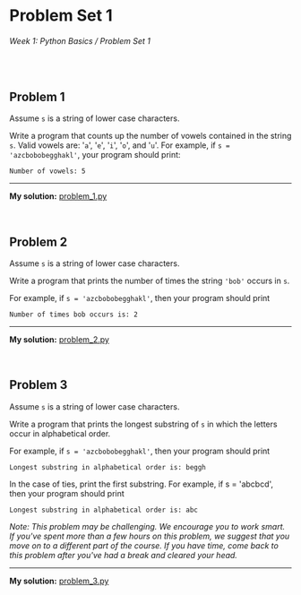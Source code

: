 # Problem Set 1

###### Week 1: Python Basics / Problem Set 1

<br />

## Problem 1

Assume `s` is a string of lower case characters.

Write a program that counts up the number of vowels contained in the string `s`. Valid vowels are: '`a`', '`e`', '`i`', '`o`', and '`u`'. For example, if `s = 'azcbobobegghakl'`, your program should print:
```
Number of vowels: 5
```
---

**My solution:** [problem_1.py](problem_1.py)

<br />

## Problem 2

Assume `s` is a string of lower case characters.

Write a program that prints the number of times the string `'bob'` occurs in `s`.

For example, if `s = 'azcbobobegghakl'`, then your program should print
```
Number of times bob occurs is: 2
```

---

**My solution:** [problem_2.py](problem_2.py)

<br />

## Problem 3

Assume `s` is a string of lower case characters.

Write a program that prints the longest substring of `s` in which the letters occur in alphabetical order.

For example, if `s = 'azcbobobegghakl'`, then your program should print
```
Longest substring in alphabetical order is: beggh
```

In the case of ties, print the first substring. For example, if s = 'abcbcd', then your program should print
```
Longest substring in alphabetical order is: abc
```

*Note: This problem may be challenging. We encourage you to work smart. If you've spent more than a few hours on this problem, we suggest that you move on to a different part of the course. If you have time, come back to this problem after you've had a break and cleared your head.*

---

**My solution:** [problem_3.py](problem_2.py)
